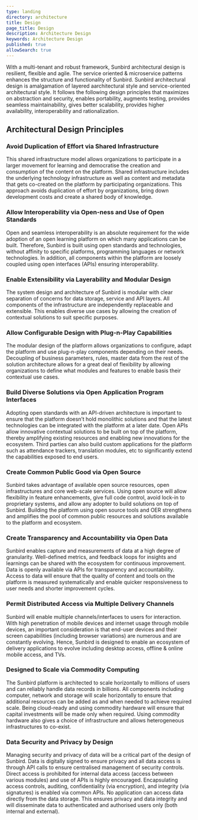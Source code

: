 ```yaml
---
type: landing
directory: architecture
title: Design
page_title: Design
description: Architecture Design
keywords: Architecture Design
published: true
allowSearch: true
---
```



With a multi-tenant and robust framework, Sunbird architectural design is resilient, flexible and agile. The service oriented & microservice patterns enhances the structure and functionality of Sunbird. Sunbird architectural design is amalgamation of layered aarchitectural style and service-oriented architectural style. It follows the following design principles that maximizes on abstraction and security, enables portability, augments testing, provides seamless maintainability, gives better scalability, provides higher availability, interoperability and rationalization. 

## Architectural Design Principles

### Avoid Duplication of Effort via Shared Infrastructure
This shared infrastructure model allows organizations to participate in a larger movement for learning and democratise the creation and consumption of the content on the platform. 
Shared infrastructure includes the underlying technology infrastructure as well as content and metadata that gets co-created on the platform by participating organizations. This approach avoids duplication of effort by organizations, bring down development costs and create a shared body of knowledge.

### Allow Interoperability via Open-ness and Use of Open Standards
Open and seamless interoperability is an absolute requirement for the wide adoption of an open learning platform on which many applications can be built. Therefore, Sunbird is built using open standards and technologies, without affinity to specific platforms, programming languages or network technologies. In addition, all components within the platform are loosely coupled using open interfaces (APIs) ensuring interoperability. 

### Enable Extensibility via Layerability and Modular Design
The system design and architecture of Sunbird is modular with clear separation of concerns for data storage, service and API layers. All components of the infrastructure are independently replaceable and extensible. This enables diverse use cases by allowing the creation of contextual solutions to suit specific purposes.

### Allow Configurable Design with Plug-n-Play Capabilities
The modular design of the platform allows organizations to configure, adapt the platform and use plug-n-play components depending on their needs. Decoupling of business parameters, rules, master data from the rest of the solution architecture allows for a great deal of flexibility by allowing organizations to define what modules and features to enable basis their contextual use cases. 

### Build Diverse Solutions via Open Application Program Interfaces
Adopting open standards with an API-driven architecture is important to ensure that the platform doesn’t hold monolithic solutions and that the latest technologies can be integrated with the platform at a later date. Open APIs allow innovative contextual solutions to be built on top of the platform, thereby amplifying existing resources and enabling new innovations for the ecosystem. Third parties can also build custom applications for the platform such as attendance trackers, translation modules, etc to significantly extend the capabilities exposed to end users.

### Create Common Public Good via Open Source
Sunbird takes advantage of available open source resources, open infrastructures and core web-scale services. Using open source will allow flexibility in feature enhancements, give full code control, avoid lock-in to proprietary systems, and allow any adopter to build solutions on top of Sunbird. Building the platform using open source tools and OER strengthens and amplifies the pool of common public resources and solutions available to the platform and ecosystem.

### Create Transparency and Accountability via Open Data
Sunbird enables capture and measurements of data at a high degree of granularity. Well-defined metrics, and feedback loops for insights and learnings can be shared with the ecosystem for continuous improvement. Data is openly available via APIs for transparency and accountability. Access to data will ensure that the quality of content and tools on the platform is measured systematically and enable quicker responsiveness to user needs and shorter improvement cycles.

### Permit Distributed Access via Multiple Delivery Channels
Sunbird will enable multiple channels/interfaces to users for interaction. With high penetration of mobile devices and internet usage through mobile devices, an important consideration is that end-user devices and their screen capabilities (including browser variations) are numerous and are constantly evolving. Hence, Sunbird is designed to enable an ecosystem of delivery applications to evolve including desktop access, offline & online mobile access, and TVs.

### Designed to Scale via Commodity Computing
The Sunbird platform is architected to scale horizontally to millions of users and can reliably handle data records in billions. All components including computer, network and storage will scale horizontally to ensure that additional resources can be added as and when needed to achieve required scale. Being cloud-ready and using commodity hardware will ensure that capital investments will be made only when required. Using commodity hardware also gives a choice of infrastructure and allows heterogeneous infrastructures to co-exist.

### Data Security and Privacy by Design
Managing security and privacy of data will be a critical part of the design of Sunbird. Data is digitally signed to ensure privacy and all data access is through API calls to ensure centralised management of security controls. Direct access is prohibited for internal data access (access between various modules) and use of APIs is highly encouraged. Encapsulating access controls, auditing, confidentiality (via encryption), and integrity (via signatures) is enabled via common APIs. No application can access data directly from the data storage. This ensures privacy and data integrity and will disseminate data to authenticated and authorised users only (both internal and external).
